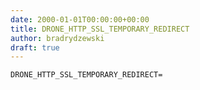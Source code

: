 ```yaml
---
date: 2000-01-01T00:00:00+00:00
title: DRONE_HTTP_SSL_TEMPORARY_REDIRECT
author: bradrydzewski
draft: true
---
```




```
DRONE_HTTP_SSL_TEMPORARY_REDIRECT=
```
